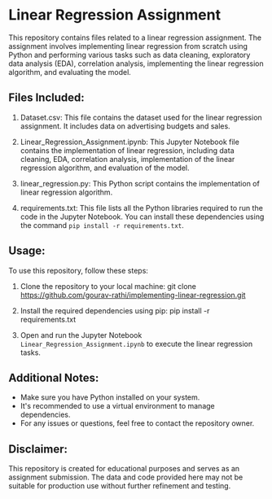 # Linear Regression Assignment

This repository contains files related to a linear regression assignment. The assignment involves implementing linear regression from scratch using Python and performing various tasks such as data cleaning, exploratory data analysis (EDA), correlation analysis, implementing the linear regression algorithm, and evaluating the model.

## Files Included:
1. Dataset.csv: This file contains the dataset used for the linear regression assignment. It includes data on advertising budgets and sales.

2. Linear_Regression_Assignment.ipynb: This Jupyter Notebook file contains the implementation of linear regression, including data cleaning, EDA, correlation analysis, implementation of the linear regression algorithm, and evaluation of the model.

3. linear_regression.py: This Python script contains the implementation of linear regression algorithm.

4. requirements.txt: This file lists all the Python libraries required to run the code in the Jupyter Notebook. You can install these dependencies using the command `pip install -r requirements.txt`.

## Usage:
To use this repository, follow these steps:
1. Clone the repository to your local machine:
git clone https://github.com/gourav-rathi/implementing-linear-regression.git

2. Install the required dependencies using pip:
pip install -r requirements.txt


3. Open and run the Jupyter Notebook `Linear_Regression_Assignment.ipynb` to execute the linear regression tasks.

## Additional Notes:
- Make sure you have Python installed on your system.
- It's recommended to use a virtual environment to manage dependencies.
- For any issues or questions, feel free to contact the repository owner.

## Disclaimer:
This repository is created for educational purposes and serves as an assignment submission. The data and code provided here may not be suitable for production use without further refinement and testing.
